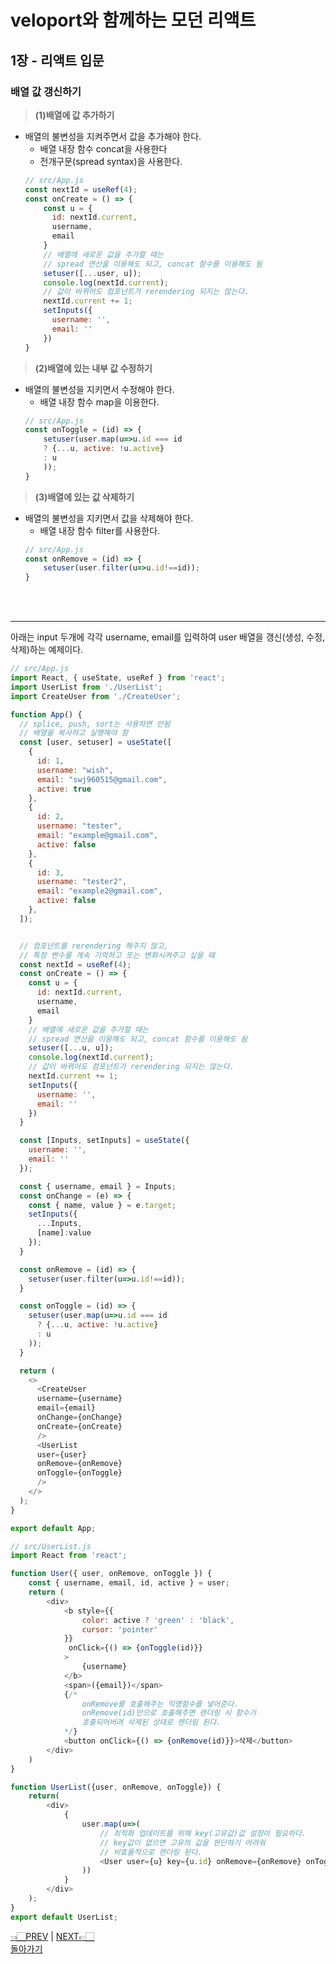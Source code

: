 # veloport와 함께하는 모던 리액트
## 1장 - 리액트 입문
### 배열 값 갱신하기
> __(1)배열에 값 추가하기__
- 배열의 불변성을 지켜주면서 값을 추가해야 한다.
    - 배열 내장 함수 concat을 사용한다
    - 전개구문(spread syntax)을 사용한다.
    ```javascript
    // src/App.js
    const nextId = useRef(4);
    const onCreate = () => {
        const u = {
          id: nextId.current,
          username,
          email
        }
        // 배열에 새로운 값을 추가할 때는 
        // spread 연산을 이용해도 되고, concat 함수를 이용해도 됨
        setuser([...user, u]);
        console.log(nextId.current);
        // 값이 바뀌어도 컴포넌트가 rerendering 되지는 않는다.
        nextId.current += 1;
        setInputs({
          username: '',
          email: ''
        })
  }

    ```
> __(2)배열에 있는 내부 값 수정하기__
- 배열의 불변성을 지키면서 수정해야 한다.
    - 배열 내장 함수 map을 이용한다.
    ```javascript
    // src/App.js
    const onToggle = (id) => {
        setuser(user.map(u=>u.id === id 
        ? {...u, active: !u.active}
        : u
        ));
    }
    ```
> __(3)배열에 있는 값 삭제하기__
- 배열의 불변성을 지키면서 값을 삭제해야 한다.
    - 배열 내장 함수 filter를 사용한다.
    ```javascript
    // src/App.js
    const onRemove = (id) => {
        setuser(user.filter(u=>u.id!==id));
    }
    ```
<br><br>
<hr>
아래는 input 두개에 각각 username, email를 입력하여 user 배열을 갱신(생성, 수정, 삭제)하는 예제이다.

```javascript
// src/App.js
import React, { useState, useRef } from 'react';
import UserList from './UserList';
import CreateUser from './CreateUser';

function App() {
  // splice, push, sort는 사용하면 안됨
  // 배열을 복사하고 실행해야 함
  const [user, setuser] = useState([
    {
      id: 1,
      username: "wish",
      email: "swj960515@gmail.com",
      active: true
    },
    {
      id: 2,
      username: "tester",
      email: "example@gmail.com",
      active: false
    },
    {
      id: 3,
      username: "tester2",
      email: "example2@gmail.com",
      active: false
    },
  ]);


  // 컴포넌트를 rerendering 해주지 않고, 
  // 특정 변수를 계속 기억하고 또는 변화시켜주고 싶을 때
  const nextId = useRef(4);
  const onCreate = () => {
    const u = {
      id: nextId.current,
      username,
      email
    }
    // 배열에 새로운 값을 추가할 때는 
    // spread 연산을 이용해도 되고, concat 함수를 이용해도 됨
    setuser([...u, u]);
    console.log(nextId.current);
    // 값이 바뀌어도 컴포넌트가 rerendering 되지는 않는다.
    nextId.current += 1;
    setInputs({
      username: '',
      email: ''
    })
  }

  const [Inputs, setInputs] = useState({
    username: '',
    email: ''
  });

  const { username, email } = Inputs;
  const onChange = (e) => {
    const { name, value } = e.target;
    setInputs({
      ...Inputs,
      [name]:value
    });
  }

  const onRemove = (id) => {
    setuser(user.filter(u=>u.id!==id));
  }

  const onToggle = (id) => {
    setuser(user.map(u=>u.id === id 
      ? {...u, active: !u.active}
      : u
    ));
  }

  return (
    <>
      <CreateUser 
      username={username}
      email={email}
      onChange={onChange}
      onCreate={onCreate}
      />
      <UserList 
      user={user}
      onRemove={onRemove}
      onToggle={onToggle}
      />
    </>
  );
}

export default App;
```

```javascript
// src/UserList.js
import React from 'react';

function User({ user, onRemove, onToggle }) {
    const { username, email, id, active } = user;
    return (
        <div>
            <b style={{
                color: active ? 'green' : 'black',
                cursor: 'pointer'
            }}
             onClick={() => {onToggle(id)}}
            >
                {username}
            </b> 
            <span>({email})</span>
            {/* 
                onRemove를 호출해주는 익명함수를 넣어준다. 
                onRemove(id)만으로 호출해주면 렌더링 시 함수가
                호출되어버려 삭제된 상태로 렌더링 된다.
            */}
            <button onClick={() => {onRemove(id)}}>삭제</button>
        </div>
    )
}

function UserList({user, onRemove, onToggle}) {
    return(
        <div>
            {
                user.map(u=>(
                    // 최적화 업데이트를 위해 key(고유값)값 설정이 필요하다.
                    // key값이 없으면 고유의 값을 판단하기 어려워
                    // 비효율적으로 렌더링 된다.
                    <User user={u} key={u.id} onRemove={onRemove} onToggle={onToggle}/>
                ))
            }
        </div>
    );
}
export default UserList;
```


[👈🏻PREV](https://github.com/ss-won/veloport-react/blob/master/Ch1/md/8.md) |
[NEXT👉🏻](https://github.com/ss-won/veloport-react/blob/master/Ch1/md/10.md) <br>
[돌아가기](https://github.com/ss-won/veloport-react)